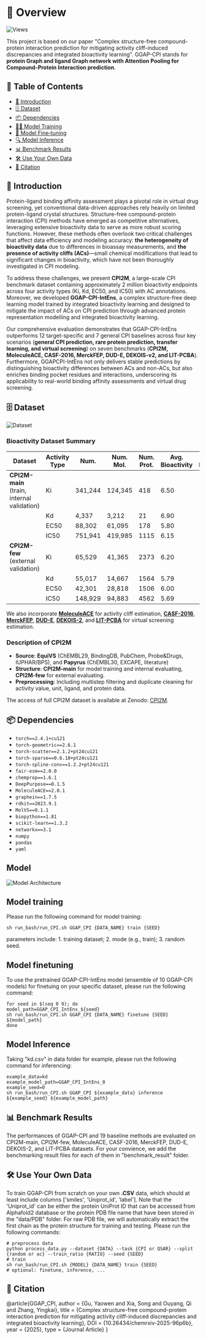 # 🚀 Overview
![Views](https://komarev.com/ghpvc/?username=gu-yaowen&label=GGAP-CPI%20views&color=0e75b6&style=flat)

This project is based on our paper "Complex structure-free compound-protein interaction prediction for mitigating activity cliff-induced discrepancies and integrated bioactivity learning". GGAP-CPI stands for **protein Graph and ligand Graph network with Attention Pooling for Compound-Protein Interaction prediction**.

## 📖 Table of Contents

- [🎯 Introduction](#🎯-introduction)  
- [🗄️ Dataset](#🗄️-dataset)  
- [📦 Dependencies](#📦-dependencies)  
- [🏋️‍♂️ Model Training](#🏋️‍♂️-model-training)  
- [🔄 Model Fine‑tuning](#🔄-model-fine‑tuning)  
- [🔍 Model Inference](#🔍-model-inference)  
- [📊 Benchmark Results](#📊-benchmark-results)  
- [🛠️ Use Your Own Data](#🛠️-use-your-own-data)  
- [📢 Citation](#📢-citation)


## 🎯 Introduction

Protein-ligand binding affinity assessment plays a pivotal role in virtual drug screening, yet conventional data-driven approaches rely heavily on limited protein-ligand crystal structures. Structure-free compound-protein interaction (CPI) methods have emerged as competitive alternatives, leveraging extensive bioactivity data to serve as more robust scoring functions. However, these methods often overlook two critical challenges that affect data efficiency and modeling accuracy: **the heterogeneity of bioactivity data** due to differences in bioassay measurements, and **the presence of activity cliffs (ACs)**—small chemical modifications that lead to significant changes in bioactivity, which have not been thoroughly investigated in CPI modeling. 

To address these challenges, we present **CPI2M**, a large-scale CPI benchmark dataset containing approximately 2 million bioactivity endpoints across four activity types (Ki, Kd, EC50, and IC50) with AC annotations. Moreover, we developed **GGAP-CPI-IntEns**, a complex structure-free deep learning model trained by integrated bioactivity learning and designed to mitigate the impact of ACs on CPI prediction through advanced protein representation modelling and integrated bioactivity learning. 

Our comprehensive evaluation demonstrates that GGAP-CPI-IntEns outperforms 12 target-specific and 7 general CPI baselines across four key scenarios (**general CPI prediction, rare protein prediction, transfer learning, and virtual screening**) on seven benchmarks (**CPI2M, MoleculeACE, CASF-2016, MerckFEP, DUD-E, DEKOIS-v2, and LIT-PCBA**). Furthermore, GGAPCPI-IntEns not only delivers stable predictions by distinguishing bioactivity differences between ACs and non-ACs, but also enriches binding pocket residues and interactions, underscoring its applicability to real-world binding affinity assessments and virtual drug screening.

## 🗄️ Dataset
![Dataset](https://github.com/gu-yaowen/Activity-cliff-prediction/blob/main/fig/dataset.jpg)

### Bioactivity Dataset Summary

| Dataset                | Activity Type | Num.     | Num. Mol. | Num. Prot. | Avg. Bioactivity | Std. Bioactivity | % AC   |
|------------------------|---------------|----------|-----------|------------|------------------|------------------|--------|
| **CPI2M-main** (train, internal validation) | Ki            | 341,244  | 124,345   | 418        | 6.50             | 1.42             | 25.39  |
|                        | Kd            | 4,337    | 3,212     | 21         | 6.90             | 1.60             | 34.03  |
|                        | EC50          | 88,302   | 61,095    | 178        | 5.80             | 1.56             | 25.08  |
|                        | IC50          | 751,941  | 419,985   | 1115       | 6.15             | 1.47             | 30.60  |
| **CPI2M-few** (external validation) | Ki            | 65,529   | 41,365    | 2373       | 6.20             | 1.60             | -      |
|                        | Kd            | 55,017   | 14,667    | 1564       | 5.79             | 1.35             | -      |
|                        | EC50          | 42,301   | 28,818    | 1506       | 6.00             | 1.48             | -      |
|                        | IC50          | 148,929  | 94,883    | 4562       | 5.69             | 1.43             | -      |

We also incorporate [**MoleculeACE**](https://github.com/molML/MoleculeACE) for activity cliff estimation, [**CASF-2016**](http://www.pdbbind.org.cn/casf.php), [**MerckFEP**](https://pubs.acs.org/doi/full/10.1021/acs.jcim.0c00900), [**DUD-E**](https://dude.docking.org/), [**DEKOIS-2**](http://www.dekois.com), and [**LIT-PCBA**](https://drugdesign.unistra.fr/LIT-PCBA/) for virtual screening estimation.

### Description of CPI2M

- **Source**: **EquiVS** (ChEMBL29, BindingDB, PubChem, Probe&Drugs, IUPHAR/BPS), and **Papyrus** (ChEMBL30, EXCAPE, literature)
- **Structure**: **CPI2M-main** for model training and internal evaluating, **CPI2M-few** for external evaluating.
- **Preprocessing**: Including multistep filtering and duplicate cleaning for activity value, unit, ligand, and protein data.

The access of full CPI2M dataset is available at Zenodo: [CPI2M](https://zenodo.org/records/13738981).

## 📦 Dependencies

- `torch==2.4.1+cu121`  
- `torch-geometric==2.6.1`  
- `torch-scatter==2.1.2+pt24cu121`  
- `torch-sparse==0.6.18+pt24cu121`  
- `torch-spline-conv==1.2.2+pt24cu121`  
- `fair-esm==2.0.0`  
- `chemprop==1.6.1`  
- `DeepPurpose==0.1.5`  
- `MoleculeACE==2.0.1`  
- `graphein==1.7.5`  
- `rdkit==2023.9.1`  
- `MolVS==0.1.1`  
- `biopython==1.81`  
- `scikit-learn==1.3.2`  
- `networkx==3.1`  
- `numpy`  
- `pandas`  
- `yaml`


## Model
![Model Architecture](https://github.com/gu-yaowen/Activity-cliff-prediction/blob/main/fig/model.jpg)

## Model training
Please run the following command for model training: 

```
sh run_bash/run_CPI.sh GGAP_CPI {DATA_NAME} train {SEED}
```

parameters include: 1. training dataset; 2. mode (e.g., train); 3. random seed.

## Model finetuning
To use the pretrained GGAP-CPI-IntEns model (ensemble of 10 GGAP-CPI models) for finetuing on your specific dataset, please run the following command:

```
for seed in $(seq 0 9); do
model_path=GGAP_CPI_IntEns_${seed}
sh run_bash/run_CPI.sh GGAP_CPI {DATA_NAME} finetune {SEED} ${model_path}
done
```

## Model Inference
Taking "kd.csv" in data folder for example, please run the following command for inferencing:

```
example_data=kd
example_model_path=GGAP_CPI_IntEns_0
example_seed=0
sh run_bash/run_CPI.sh GGAP_CPI ${example_data} inference ${example_seed} ${example_model_path}
```

## 📊 Benchmark Results
The performances of GGAP-CPI and 19 baseline methods are evaluated on CPI2M-main, CPI2M-few, MoleculeACE, CASF-2016, MerckFEP, DUD-E, DEKOIS-2, and LIT-PCBA datasets. For your convience, 
we add the benchmarking result files for each of them in "benchmark_result" folder.


## 🛠️ Use Your Own Data
To train GGAP-CPI from scratch on your own **.CSV** data, which should at least include columns ['smiles', 'Uniprot_id', 'label']. Note that the 'Uniprot_id' can be either the protein UniProt ID that can be accessed from Alphafold2 database or the protein PDB file name that have been stored in the "data/PDB" folder. For raw PDB file, we will automatically extract the first chain as the protein structure for training and testing.
Please run the following commands:
```
# preprocess data
python process_data.py --dataset {DATA} --task {CPI or QSAR} --split {random or ac} --train_ratio {RATIO} --seed {SEED}
# train
sh run_bash/run_CPI.sh {MODEL} {DATA_NAME} train {SEED}
# optional: finetune, inference, ...
```

## 📢 Citation

@article{GGAP_CPI,
   author = {Gu, Yaowen and Xia, Song and Ouyang, Qi and Zhang, Yingkai},
   title = {Complex structure-free compound-protein interaction prediction for mitigating activity cliff-induced discrepancies and integrated bioactivity learning},
   DOI = {10.26434/chemrxiv-2025-96p6b},
   year = {2025},
   type = {Journal Article}
}
